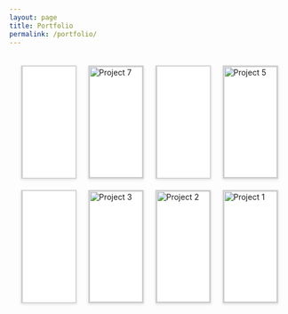 ```yaml
---
layout: page
title: Portfolio
permalink: /portfolio/
---
```


<html lang="en">
<head>
    <meta charset="UTF-8">
    <meta name="viewport" content="width=device-width, initial-scale=1.0">
    <title>Portfolio Tabs</title>
   <style>
       #portfolio-tabs {
    max-width: 1200px;
    margin: 0 auto;
    padding: 20px;
}
.tab-container {
    display: flex;
    flex-wrap: wrap;
    justify-content: space-around;
    gap: 20px;
}
.tab {
    height: 200px;
    flex-basis: calc(25% - 20px);
    position: relative;
    cursor: pointer;
    overflow: hidden;
    transition: transform 0.3s ease;
    background-color: white;
    aspect-ratio: 16 / 9;
    border: 2px solid #D3D3D3;
    box-shadow: 0 2px 5px rgba(0,0,0,0.1);
}
.tab:hover {
    transform: scale(1.05);
}
.tab img {
    width: 100%;
    height: 100%;
    object-fit: contain;
}
/* New styles for specific projects */
.tab[data-tab="project8"] img {
    width: 190%; /* Make the image larger than the container */
    height: 190%; /* Make the image larger than the container */
    object-fit: cover;
    /* Center the enlarged image */
    position: relative;
    left: 50%;
    top: 50%;
    transform: translate(-50%, -50%);
}
.tab[data-tab="project6"] img {
    width: 125%; /* Make the image larger than the container */
    height: 125%; /* Make the image larger than the container */
    object-fit: cover;
    /* Center the enlarged image */
    position: relative;
    left: 50%;
    top: 50%;
    transform: translate(-50%, -50%);
}
.tab[data-tab="project4"] img {
    width: 125%; /* Make the image larger than the container */
    height: 125%; /* Make the image larger than the container */
    object-fit: cover;
    /* Center the enlarged image */
    position: relative;
    left: 50%;
    top: 50%;
    transform: translate(-50%, -50%);
}
.tab[data-tab="project3"] img {
    width: 100%; /* Make the image larger than the container */
    height: 100%; /* Make the image larger than the container */
    object-fit: cover;
    /* Center the enlarged image */
    position: relative;
    left: 50%;
    top: 50%;
    transform: translate(-50%, -50%);
}
/* Rest of your existing styles */
.tab-overlay {
    position: absolute;
    bottom: 0;
    left: 0;
    right: 0;
    background-color: rgba(6, 79, 141, 0.8);
    color: white;
    padding: 10px;
    text-align: center;
    transform: translateY(100%);
    transition: transform 0.3s ease;
}
.tab:hover .tab-overlay {
    transform: translateY(0);
}
.short-title {
    font-size: 16px;
    font-weight: bold;
    display: block;
    margin-bottom: 5px;
}
.tab-divider {
    border: 0;
    height: 1px;
    background-color: rgba(255, 255, 255, 0.5);
    margin: 5px 0;
}
.long-title {
    font-size: 14px;
    display: block;
}
.modal-overlay {
    display: none;
    position: fixed;
    z-index: 1000;
    left: 0;
    top: 0;
    width: 100%;
    height: 100%;
    overflow: auto;
    background-color: rgba(0, 0, 0, 0.7);
}
.modal-content {
    background-color: #fefefe;
    margin: 5% auto;
    padding: 20px;
    border: 1px solid #888;
    width: 80%;
    max-width: 1000px;
    position: relative;
    border-radius: 5px;
}
.modal-title {
    font-size: 24px;
    margin-bottom: 10px;
    padding-right: 30px;
}
.modal-divider {
    border: 0;
    height: 1px;
    background-color: #ccc;
    margin: 10px 0;
}
.modal-description {
    font-size: 16px;
    color: #666;
    margin-bottom: 20px;
}
.close-btn {
    color: #aaa;
    float: right;
    font-size: 28px;
    font-weight: bold;
    cursor: pointer;
}
.close-btn:hover,
.close-btn:focus {
    color: #000;
    text-decoration: none;
    cursor: pointer;
}
.project-container {
    display: flex;
    flex-direction: column;
    align-items: center;
    width: 100%;
    max-width: 800px;
    margin: 0 auto;
}
.project-description {
    width: 100%;
    text-align: left;
    margin-bottom: 20px;
}
.project-image {
    width: 100%;
    text-align: center;
}
.project-image img {
    max-width: 75%;
    height: auto;
    display: block;
    margin: 20px auto;
}
@media (max-width: 767px) {
    .tab {
        flex-basis: calc(50% - 20px);
    }
}
@media (max-width: 480px) {
    .tab {
        flex-basis: 100%;
    }
}
    </style>
</head>
<body>
    <div id="portfolio-tabs">
        <div class="tab-container">
        <div class="tab" data-tab="project8">
                <img src="/assets/img/portfolio/Global_fishing_map.png" alt="Project 8">
                <div class="tab-overlay">
                    <span class="short-title">Global Fishing Effort</span>
                    <hr class="tab-divider">
                    <span class="long-title">Machine Learning for Fishing Estimates</span>
                </div>
            </div>
        <div class="tab" data-tab="project7">
                <img src="/assets/img/portfolio/Mouton et al. 2024_MPAs.png" alt="Project 7">
                <div class="tab-overlay">
                    <span class="short-title">Protection of Shark and Ray Areas</span>
                    <hr class="tab-divider">
                    <span class="long-title">Evaluating the governance and protection of sharks and rays</span>
                </div>
            </div>
            <div class="tab" data-tab="project6">
                <img src="/assets/img/portfolio/ISRAs e-atlas.png" alt="Project 6">
                <div class="tab-overlay">
                    <span class="short-title">Important Shark and Ray Areas</span>
                    <hr class="tab-divider">
                    <span class="long-title">Mapping critical shark habitat accross the world</span>
                </div>
            </div>
            <div class="tab" data-tab="project5">
                <img src="/assets/img/portfolio/HEB_2G_males_clusters.png" alt="Project 5">
                <div class="tab-overlay">
                    <span class="short-title">Hierarchical Edge Bundling</span>
                    <hr class="tab-divider">
                    <span class="long-title">Analyses of cardiometabolic biomarkers</span>
                </div>
            </div>
            <div class="tab" data-tab="project4">
                <img src="/assets/img/portfolio/Pimiento et al. 2024.png" alt="Project 4">
                <div class="tab-overlay">
                    <span class="short-title">Global shark biodiversity</span>
                    <hr class="tab-divider">
                    <span class="long-title">Assessing elasmobranch functional diversity at the global scale</span>
                </div>
            </div>
            <div class="tab" data-tab="project3">
                <img src="/assets/img/portfolio/Stephenson et al. 2020.png" alt="Project 3">
                <div class="tab-overlay">
                    <span class="short-title">Cetacean biodiversity modelling</span>
                    <hr class="tab-divider">
                    <span class="long-title">Modelling cetacean biodiversity in New Zealand waters</span>
                </div>
            </div>
            <div class="tab" data-tab="project2">
                <img src="/assets/img/portfolio/Mouton et al. 2020 map.png" alt="Project 2">
                <div class="tab-overlay">
                    <span class="short-title">Climate change and river biodiversity</span>
                    <hr class="tab-divider">
                    <span class="long-title">Time series analyses of biodiversity change</span>
                </div>
            </div>
            <div class="tab" data-tab="project1">
                <img src="/assets/img/portfolio/Mouton et al. 2018 GAbs.png" alt="Project 1">
                <div class="tab-overlay">
                    <span class="short-title">Functional diversity of stream macrophytes</span>
                    <hr class="tab-divider">
                    <span class="long-title">Evaluating macrophyte functional responses to anthropogenic disturbances</span>
                </div>
            </div>
        </div>
        <div id="modal-overlay" class="modal-overlay">
            <div class="modal-content">
                <span class="close-btn">&times;</span>
                <h2 class="modal-title"></h2>
                <hr class="modal-divider">
                <p class="modal-description"></p>
                <div id="modal-body"></div>
            </div>
        </div>
    </div>
        <template id="project8-template">
    <div class="project-container">
        <div class="project-description">
            <p>I was hired by <a href="https://www.catalinapimiento.com/" target="_blank">Dr. Catalina Pimiento</a> from the University of Zurich to compile and analyze global fishing effort datasets for a research project.</p>
            </div>
            <div class="project-description">
             <p> For this, I used Global Fishing Watch’s latest datasets of fishing hours from Automatic Identification System (AIS) detections and fishing vessel detections from Sentinel-1 Synthetic Aperture Radar (SAR) imagery processing. These databases include dozens to hundreds of millions of records and are the best datasets for estimating fishing effort globally.</p>
            </div>
            <div class="project-image">
            <img src="/assets/img/portfolio/AIS_fishing_map.png" alt="Fig. 1">
            </div>
            <div class="project-image">
            <img src="/assets/img/portfolio/SAR_fishing_map.png" alt="Fig. 2">
            </div>
            <div class="project-description">
             <p></p>
            <p> However, while AIS-based datasets offer unique information on global fishing effort, in some areas of the world (such as the Coral Triangle or the Caribbean Sea), fishing vessels do not broadcast AIS information. Nonetheless, fishing activity is detected in these regions through satellite imagery processing. To convert fishing vessel detections into estimated fishing hours in areas with only SAR detections, I built a machine learning-based predictive model (using random forest modeling) to predict fishing hours in these regions. The model included more than 150,000 records as training data and environmental predictors, such as the distance to ports, to improve performance. I also performed spatially blocked cross-validation and prediction to overcome spatial autocorrelation. As a result, my model explained 80% of the variation in fishing hours, and I was able to confidently predict fishing hours in 60,000 ocean grid cells.</p>
        </div>
            <div class="project-image">
            <img src="/assets/img/portfolio/predicted_plot_SAR_only.png" alt="Fig. 3">
            </div>
        <div class="project-description">
             <p></p>
            <p> In a second step, I used the same approach to predict estimated fishing hours in every ocean grid cell. I built a random forest model of fishing hours according to a wide range of environmental descriptors, including bathymetry, distance to ports, and marine protected area locations. This generated the map of estimated fishing hours in every ocean cell of the world, with the model explaining more than 75% of the variation in fishing hours.</p>
        </div>
        <div class="project-image">
            <img src="/assets/img/portfolio/Global_fishing_map.png" alt="Fig. 4">
            </div>
        <div class="project-description">
             <p></p>
            <p>
                    <a href="https://github.com/TheophileMt92/GFW-Global-fishing-hours" target="_blank">GitHub Repository</a> 
                </p>
        </div>
        </div>
</template>
    <template id="project7-template">
    <div class="project-container">
        <div class="project-description">
            <p>I led and published <a href="https://www.sciencedirect.com/science/article/pii/S0308597X24004482?via%3Dihub" target="_blank">an article in Marine Policy</a> with 45 co-authors from Academia, Governments and NGOs under the supervision of <a href="https://www.linkedin.com/in/rima-jabado-93656a6b/?originalSubdomain=ae" target="_blank">Dr. Rima Jabado</a>, the Chair of the <a href="https://www.iucnssg.org/" target="_blank">IUCN SSC Shark Specialist Group</a>. The article is titled: <i>"Shortfalls in the protection of Important Shark and Ray Areas undermine shark conservation efforts in the Central and South American Pacific"</i>. </p>
            </div>
            <div class="project-image">
            <img src="/assets/img/portfolio/Mouton et al. 2024_Fig. 1.jpeg" alt="Fig. 1">
            </div>
            <div class="project-description">
             <p></p>
            <p> The project consisted of (i) assessing trends in Marine Protected Area (MPA) expansion and extent across the 12 nations of the region; (ii) quantifying the spatial overlap between MPAs and Important Shark and Ray Areas (ISRAs); and (iii) evaluating the effectiveness of the current MPA governance structure at protecting sharks and their critical habitat. We did this by utilising a combination of text analyses, statistical modelling (GLMM, PCA, Clustering) and GIS tools (sf, ArcGis).</p>
        </div>
            <div class="project-image">
            <img src="/assets/img/portfolio/Mouton et al. 2024_Fig. 2.jpeg" alt="Fig. 2">
            </div>
        <div class="project-description">
             <p></p>
            <p> There has been a recent rapid increase in the establishment of MPAs with 90 % of current MPAs in the region designated since 2010. Yet, El Salvador, Guatemala, Peru, and Honduras still protect less than 10 % of their waters. We find that ISRAs overlap with all MPAs by only 15.6 % and with no-take MPAs by 7.3 %. Of 182 MPAs identified, 41.8 % do not have a management plan, comprising 39.8 % of the total MPA extent. Mexico, Costa Rica, and Colombia have relatively strong governance frameworks in place and, along with Panama, Honduras, and Ecuador, represent the highest overlap between MPAs and ISRAs. However, the contribution of the remaining six countries to shark protection via MPAs is low based on limited spatial overlap with ISRAs (less than 2 % each).</p>
        </div>
        <div class="project-image">
            <img src="/assets/img/portfolio/Mouton et al. 2024_Fig. 5.jpeg" alt="Fig. 5">
            </div>
        <div class="project-description">
             <p></p>
            <p> As countries mobilise to meet the 30×30 target, we propose considering ISRAs as a key component of spatial planning when designing new MPAs, designating existing partially protected areas as no-take zones, or reshaping the boundaries of existing MPAs.</p>
            <p>
                    <a href="https://github.com/TheophileMt92/ISRA_R12_MPA_overlaps" target="_blank">GitHub Repository</a> |
                    <a href="https://www.sciencedirect.com/science/article/pii/S0308597X24004482?via%3Dihub" target="_blank">Mouton et al. 2024 (Marine Policy)</a>
                </p>
        </div>
        </div>
</template>
<template id="project6-template">
    <div class="project-container">
        <div class="project-description">
            <p>I was a postdoctoral researcher and scientific coordinator for the <a href="https://www.iucnssg.org/" target="_blank">IUCN SSC Shark Specialist Group</a> during a year, working on the <a href="https://sharkrayareas.org/" target="_blank">Important Shark and Ray Areas project</a>. </p>
            <p>As I started the job, we tackled the Mediterranean and Black Seas Region and I was responsible for coordinating research in France, Monaco and Italy. The project resulted in the publication of 65 ISRAs, read the report <a href="https://sharkrayareas.org/download/mediterranean-and-black-seas-regional-compendium-of-important-shark-and-ray-areas/" target="_blank">here</a>. A video of the workshop held in Thessaloniki, Greece is accessible below.</p>
        </div>
        <div class="project-video">
            <a href="https://www.youtube.com/watch?v=vghKtCjsP-g" target="_blank">
                <img src="https://img.youtube.com/vi/vghKtCjsP-g/0.jpg" alt="ISRA MED Workshop video">
            </a>
        </div>
        <div class="project-description">
             <p></p>
            <p>We later tackled the Western Indian Ocean Region and I was responsible for coordinating research in Seychelles, the Chagos Archipelago, La Réunion, Mauritius and the United Arab Emirates. The project resulted in the publication of 125 ISRAs, read the report <a href="https://sharkrayareas.org/download/western-indian-ocean-regional-compendium-of-important-shark-and-ray-areas/" target="_blank">here</a>. A video of the workshop held in Durban, South Africa is accessible below.</p>
        </div>
        <div class="project-video">
            <a href="https://www.youtube.com/watch?v=T5jFvc3bX4E" target="_blank">
                <img src="https://img.youtube.com/vi/T5jFvc3bX4E/0.jpg" alt="ISRA WIO Workshop video">
            </a>
        </div>
    </div>
</template>
    <template id="project5-template">
        <div class="project-container">
            <div class="project-description">
                <p>I was hired by <a href="https://uchile.cl/portafolio-academico/portafolio-academico/academico/49064" target="_blank">Prof. María Paulina Correa Burrows</a> from the Universidad de Chile to apply Hierchical Edge Bundling (HEB) to cardiometabolic health markers for a study on the effects of obesity on the health of teenagers. I produced ten different HEBs, a quarto document and publication ready charts for this consultancy. The project is publicly accessible on my <a href="https://github.com/TheophileMt92/Hierarchal-Edge-Bundling" target="_blank">GitHub Repository</a> </p>
                <div class="project-image">
                <img src="/assets/img/portfolio/HEB_2G_males_clusters.png" alt="Project 2">
            </div>
            </div>
        </div>
    </template>
    <template id="project4-template">
        <div class="project-container">
            <div class="project-description">
                <p>A group of researchers led by <a href="https://www.catalinapimiento.com/" target="_blank">Dr. Catalina Pimiento</a> and <a href="https://fableprieur.weebly.com/" target="_blank">Prof. Fabien Leprieur</a>, and including myself, investigated the functional diversity of sharks and rays in the world.</p>
                <p>The group created a trait dataset of > 1000 species to assess elasmobranch functional diversity and compare it against previously studied facets (taxonomic and phylogenetic), to identify species- and spatial- conservation priorities. This consisted of using global spatial datasets of shark and ray distributions and macroecological statistical analyses (generalised modelling, ordination methods, spatial mapping methods etc.). </p>
            </div>
            <div class="project-image">
                <img src="/assets/img/portfolio/Pimiento et al. 2024_2maps.png" alt="Project 3">
            </div>
            <div class="project-description">
                <p>The spatial analyses showed that elasmobranch functional richness is concentrated along continental shelves and around oceanic islands, with 18 distinguishable hotspots. These hotspots only marginally overlap with those of other biodiversity facets, reflecting a distinct spatial fingerprint of functional diversity. </p> 
                <p> Elasmobranch biodiversity facets converge with fishing pressure along the coast of China, which emerged as a critical frontier in conservation. Meanwhile, several components of elasmobranch functional diversity fall in high seas and/or outside the global network of marine protected areas.</p>
                <p>These results highlight acute vulnerability of the world's elasmobranchs' functional diversity and reveal global priorities for elasmobranch functional biodiversity previously overlooked.</p>
                <p>
                    <a href="https://github.com/Pimiento-Research-Group/sharks-FD_biodiv_global" target="_blank">GitHub Repository</a> |
                    <a href="https://www.nature.com/articles/s41467-023-43212-3" target="_blank">Pimiento et al. 2024 (Nature communications)</a>
                </p>
            </div>
        </div>
    </template>
    <template id="project3-template">
        <div class="project-container">
            <div class="project-description">
                <p>A group of researchers led by <a href="https://www.ncl.ac.uk/nuact/fellows/profile/fabricestephenson.html" target="_blank">Dr. Fabrice Stephenson</a> and myself, and involving internationally renowned cetacean ecologists, such as <a href="https://mmi.oregonstate.edu/people/leigh-g-torres">Leigh G. Torres</a> and <a href="https://usys.ethz.ch/en/people/profile.MjIyODg5.TGlzdC82MzcsMzIwMTk3MjIy.html">Camille Albouy</a> investigated the spatial distribution of cetacean biodiversity in New Zealand waters. This project led to three research papers published in Rank A journals.</p>
                <p><a href="https://onlinelibrary.wiley.com/doi/full/10.1111/ddi.13035" target="_blank">The first publication</a> involved modelling the spatial distribution of cetaceans in New Zealand. For this, we curated a national database of cetacean sightings at sea (>7000 sightings) and used Boosted Regression Tree and Relative Environmental Suitability modelling to predict the distribution of 30 species and species richness within New Zealand's EEZ. <a href="https://docs.niwa.co.nz/library/public/NZAEBR-240.pdf" target="_blank">A report</a> was also published and prepared for Fisheries New Zealand (Ministry for Primary Industries). </p>
            </div>  
            <div class="project-image">
                <img src="/assets/img/portfolio/Stephenson et al. 2020.png" alt="Project 4">
            </div>
            <div class="project-description">
                <p><a href="https://esajournals.onlinelibrary.wiley.com/doi/full/10.1002/ecs2.3633" target="_blank">The second publication</a> used the prioritisation software <a href="https://zonationteam.github.io/Zonation5/" target="_blank">Zonation</a> to identify cetacean richness hotspots for conservation management. We investigated how varying levels of uncertainty in predictions of the taxa' occurrence layers would affect our interpretation of cetacean hotspots.</p>
            </div>
            <div class="project-image">
                <img src="/assets/img/portfolio/Stephenson et al. 2021.png" alt="Project 4">
            </div>
            <div class="project-description">
                <p>In <a href="https://www.sciencedirect.com/science/article/abs/pii/S0006320722000374" target="_blank">the third publication</a> we modelled spatial patterns of taxonomic, functional, and phylogenetic diversity of cetaceans. We examined areas of congruence among hotspots of richness and uniqueness components of biodiversity and measured the contribution of species to biodiversity. </p>
            </div>
            <div class="project-image">
                <img src="/assets/img/portfolio/Mouton et al. 2022 Biocons.png" alt="Project 4">
            </div>
            <p>
                    <a href="https://onlinelibrary.wiley.com/doi/full/10.1111/ddi.13035" target="_blank">Stephenson et al. 2020 (Diversity and Distributions)</a> |
                    <a href="https://esajournals.onlinelibrary.wiley.com/doi/full/10.1002/ecs2.3633" target="_blank">Stephenson et al. 2021 (Ecosphere)</a> |
                    <a href="https://www.sciencedirect.com/science/article/abs/pii/S0006320722000374" target="_blank">Mouton et al. 2022 (Biological Conservation)</a> 
                </p>
        </div>
    </template>
    <template id="project2-template">
    <div class="project-container">
        <div class="project-description">
            <p>This project constituted the core of my PhD project. I designed and led studies on temporal changes in biodiversity under climate and land-use change using databases from New Zealand's national network monitoring programs. I collaborated with scientists during this research, mostly <a href="https://tonkinlab.org/" target="_blank">Assoc. Prof. Jonathan Tonkin</a> and <a href="https://glowabio.org/authors/mathieu-floury/" target="_blank">Dr. Mathieu Floury</a>. </p>
        </div>
        <div class="project-image">
            <img src="/assets/img/portfolio/Mouton et al. 2020 map.png" alt="Project 5" style="width: 60%; height: auto;">
        </div>
        <div class="project-description">
            <p>In <a href="https://onlinelibrary.wiley.com/doi/abs/10.1111/gcb.15389" target="_blank">the first publication</a>, I assessed temporal changes in taxonomic and functional spatial beta-diversity of river macroinvertebrates and possible drivers of these changes using Hierarchical Generalised Additive Modelling. We observed long-term, mostly climate-induced, temporal trends towards taxonomic homogenization but functional differentiation among macroinvertebrate assemblages.</p>
        </div>
        <div class="project-image">
            <img src="/assets/img/portfolio/Mouton et al. 2020 GCB Fig 1.png" alt="Project 5">
        </div> 
        <div class="project-description">
            <p>In <a href="https://nsojournals.onlinelibrary.wiley.com/doi/10.1111/ecog.06148" target="_blank">the second publication</a> I examined changes in population size and range shifts of species pools, and related these to taxonomy and functional traits. We found that increases in population and species range size were more prevalent than decreases in population and range size. Species shifted their ranges towards higher latitudes on average by 50 km per decade. Despite little to no relationship with taxonomy, we uncovered distinct relationships between functional traits and population trends and latitudinal species range shifts.</p>
        </div>
        <div class="project-image">
            <img src="/assets/img/portfolio/Mouton et al. 2022 FD spaces.jpg" alt="Project 5">
        </div>
        <div class="project-description">
            <p>This work was also showcased in <a href="https://issuu.com/naturevolve/docs/issue_12_naturevolve" target="_blank">Issue 12</a> of the science magasine NatureVolve, page 32.</p>
        </div>
        <p>
                    <a href="https://onlinelibrary.wiley.com/doi/abs/10.1111/gcb.15389" target="_blank">Mouton et al. 2020 (Global Change Biology)</a> |
                    <a href="https://nsojournals.onlinelibrary.wiley.com/doi/10.1111/ecog.06148" target="_blank">Mouton et al. 2022 (Ecography)</a> |
                    <a href="https://issuu.com/naturevolve/docs/issue_12_naturevolve" target="_blank">NatureVolve (Issue 12)</a> 
                </p>
    </div>
</template>
    <template id="project1-template">
        <div class="project-container">
            <div class="project-description">
                <p>This was my first project while working at the <a href="https://niwa.co.nz/" target="_blank">National Institute for Water and Atmospheric Reseach</a>. It led to my <a href="https://www.sciencedirect.com/science/article/abs/pii/S0048969718351507" target="_blank">first scientific publication</a>. I compiled a database of native and non-native macrophyte abundance in Waikato Region (New Zealand) streams, a matrix of 11 functional traits and data on associated natural and human-driven processes.</p>
            </div>
            <div class="project-image">
                <img src="/assets/img/portfolio/Mouton et al. 2018 map.png" alt="Project 5" style="width: 40%; height: auto;">
            </div>
            <div class="project-description">
                <p>I used a three-way ordination technic (RLQ analysis), multidimentional functional diversity indices and a model-averaging procedure to determine the functional response of macrophytes to anthropogenic disturbances. This demonstrated that stream reach-scale habitat disturbances were associated to a dominance of more productive species, equating to a greater abundance of non-native species. </p>
                </div>
            <div class="project-image">
                <img src="/assets/img/portfolio/Mouton et al. 2018 diverging barplot.png" alt="Project 5" style="width: 60%; height: auto;">
            </div>
            <div class="project-description">
                <p>These results suggest that the conservation and restoration of riparian vegetation that provides substantial shading and hydromorphologically diverse in-stream habitat, would have beneficial direct and indirect effects on ecosystem functioning, and contribute to the mitigation of land-use impacts.</p>
            </div>
            <p>
                    <a href="https://www.sciencedirect.com/science/article/abs/pii/S0048969718351507" target="_blank">Mouton et al. 2019 (Science of the Total Environment)</a> 
                </p>
        </div>
    </template>
    <script>
    const tabContainer = document.querySelector('.tab-container');
    const modalOverlay = document.getElementById('modal-overlay');
    const modalTitle = document.querySelector('.modal-title');
    const modalDescription = document.querySelector('.modal-description');
    const modalBody = document.getElementById('modal-body');
    const closeBtn = document.querySelector('.close-btn');
    const projectInfo = {
         project8: {
            title: "Global Fishing Effort Analysis",
            description: "Utilizing Advanced Machine Learning Techniques to Estimate Fishing Hours Across the World's Oceans."
        },
         project7: {
            title: "Protection of Sharks and Rays",
            description: "Evaluating the governance and protection of sharks and rays in the Central and South American Pacific."
        },
        project6: {
            title: "Important Shark and Ray Areas",
            description: "Mapping critical habitat of Sharks, Rays and Chimaeras across the globe."
        },
        project5: {
            title: "Hierarchical Edge Bundling",
            description: "Applying Hierarchical Edge Bundling to cardiometabolic health markers"
        },
        project4: {
            title: "Functional diversity of sharks and rays",
            description: "Macroecological analyses of shark biodiversity, overlaps with industrial fishing pressure and with marine protected areas."
        },
        project3: {
            title: "Cetacean Biodiversity Modelling in New Zealand Waters",
            description: "A comprehensive study on the distribution and diversity of cetacean species in New Zealand waters."
        },
        project2: {
            title: "Macroecological analyses of biodiversity change",
            description: "Time-series analyses of biodiversity facing climate and land-use change: New Zealand's Rivers as case study"
        },
        project1: {
            title: "Functional diversity response to habitat disturbances",
            description: "Analysing native and non-native stream macrophyte assemblage response to habitat disturbances in an agricultural landscape."
        }
    };
    tabContainer.addEventListener('click', function(event) {
        const tab = event.target.closest('.tab');
        if (tab) {
            const tabId = tab.getAttribute('data-tab');
            const template = document.getElementById(`${tabId}-template`);
            if (template) {
                modalTitle.textContent = projectInfo[tabId].title;
                modalDescription.textContent = projectInfo[tabId].description;
                modalBody.innerHTML = '';
                modalBody.appendChild(template.content.cloneNode(true));
                modalOverlay.style.display = 'block';
            }
        }
    });
    closeBtn.addEventListener('click', () => {
        modalOverlay.style.display = 'none';
    });
    window.addEventListener('click', (event) => {
        if (event.target == modalOverlay) {
            modalOverlay.style.display = 'none';
        }
    });
    </script>
</body>
</html>
